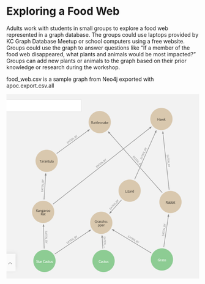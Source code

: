 # Exploring a Food Web

Adults work with students in small groups to explore a food web represented in a graph database. The groups could use laptops provided by KC Graph Database Meetup or school computers using a free website. Groups could use the graph to answer questions like “If a member of the food web disappeared, what plants and animals would be most impacted?” Groups can add new plants or animals to the graph based on their prior knowledge or research during the workshop.

food_web.csv is a sample graph from Neo4j exported with apoc.export.csv.all 

![Food web graph](https://github.com/smithna/graphs-go-to-school/blob/master/Exploring-A-Food-Web/Food_Web.png)


